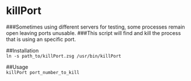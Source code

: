 # killPort
###Sometimes using different servers for testing, some processes remain open leaving ports unusable.
###This script will find and kill the process that is using an specific port.

##Installation<br>
`ln -s path_to/killPort.zsg /usr/bin/killPort`

##Usage<br>
`killPort port_number_to_kill`
